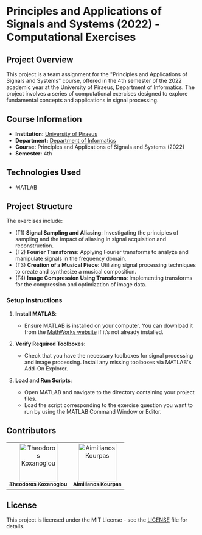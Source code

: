 # Principles and Applications of Signals and Systems (2022) - Computational Exercises

## Project Overview

This project is a team assignment for the "Principles and Applications of Signals and Systems" course, offered in the 4th semester of the 2022 academic year at the University of Piraeus, Department of Informatics. The project involves a series of computational exercises designed to explore fundamental concepts and applications in signal processing.

## Course Information

- **Institution:** [University of Piraeus](https://www.unipi.gr/en/)
- **Department:** [Department of Informatics](https://cs.unipi.gr/en/)
- **Course:** Principles and Applications of Signals and Systems (2022)
- **Semester:** 4th

## Technologies Used

- MATLAB

## Project Structure

The exercises include:

- (Γ1) **Signal Sampling and Aliasing**: Investigating the principles of sampling and the impact of aliasing in signal acquisition and reconstruction.
- (Γ2) **Fourier Transforms**: Applying Fourier transforms to analyze and manipulate signals in the frequency domain.
- (Γ3) **Creation of a Musical Piece**: Utilizing signal processing techniques to create and synthesize a musical composition.
- (Γ4) **Image Compression Using Transforms**: Implementing transforms for the compression and optimization of image data.

### Setup Instructions

1. **Install MATLAB**:
   - Ensure MATLAB is installed on your computer. You can download it from the [MathWorks website](https://www.mathworks.com/products/matlab.html) if it’s not already installed.

2. **Verify Required Toolboxes**:
   - Check that you have the necessary toolboxes for signal processing and image processing. Install any missing toolboxes via MATLAB's Add-On Explorer.

3. **Load and Run Scripts**:
   - Open MATLAB and navigate to the directory containing your project files.
   - Load the script corresponding to the exercise question you want to run by using the MATLAB Command Window or Editor.

## Contributors

<table>
  <tr>
    <td align="center"><a href="https://github.com/thkox"><img src="https://avatars.githubusercontent.com/u/79880468?v=4" width="100px;" alt="Theodoros Koxanoglou"/><br /><sub><b>Theodoros Koxanoglou</b></sub></a><br /></td>
    <td align="center"><a href="https://github.com/AimiliosKourpas"><img src="https://avatars.githubusercontent.com/u/118211341?v=4" width="100px;" alt="Aimilianos Kourpas"/><br /><sub><b>Aimilianos Kourpas</b></sub></a><br /></td>
  </tr>
</table>

## License

This project is licensed under the MIT License - see the [LICENSE](./LICENSE) file for details.
